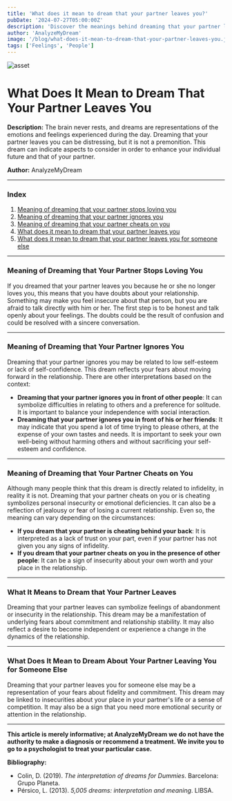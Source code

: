 ```yaml
---
title: 'What does it mean to dream that your partner leaves you?'
pubDate: '2024-07-27T05:00:00Z'
description: 'Discover the meanings behind dreaming that your partner leaves you, including relationship doubts, insecurities, and the impact on your self-esteem.'
author: 'AnalyzeMyDream'
image: '/blog/what-does-it-mean-to-dream-that-your-partner-leaves-you.jpeg'
tags: ['Feelings', 'People']
---
```


![asset](/blog/what-does-it-mean-to-dream-that-your-partner-leaves-you.jpeg)

# What Does It Mean to Dream That Your Partner Leaves You

**Description:** The brain never rests, and dreams are representations of the emotions and feelings experienced during the day. Dreaming that your partner leaves you can be distressing, but it is not a premonition. This dream can indicate aspects to consider in order to enhance your individual future and that of your partner.

**Author:** AnalyzeMyDream

---

### Index

1. [Meaning of dreaming that your partner stops loving you](#meaning-of-dreaming-that-your-partner-stops-loving-you)
2. [Meaning of dreaming that your partner ignores you](#meaning-of-dreaming-that-your-partner-ignores-you)
3. [Meaning of dreaming that your partner cheats on you](#meaning-of-dreaming-that-your-partner-cheats-on-you)
4. [What does it mean to dream that your partner leaves you](#what-does-it-mean-to-dream-that-your-partner-leaves-you)
5. [What does it mean to dream that your partner leaves you for someone else](#what-does-it-mean-to-dream-that-your-partner-leaves-you-for-someone-else)

---

### Meaning of Dreaming that Your Partner Stops Loving You

If you dreamed that your partner leaves you because he or she no longer loves you, this means that you have doubts about your relationship. Something may make you feel insecure about that person, but you are afraid to talk directly with him or her. The first step is to be honest and talk openly about your feelings. The doubts could be the result of confusion and could be resolved with a sincere conversation.

---

### Meaning of Dreaming that Your Partner Ignores You

Dreaming that your partner ignores you may be related to low self-esteem or lack of self-confidence. This dream reflects your fears about moving forward in the relationship. There are other interpretations based on the context:

- **Dreaming that your partner ignores you in front of other people**: It can symbolize difficulties in relating to others and a preference for solitude. It is important to balance your independence with social interaction.
- **Dreaming that your partner ignores you in front of his or her friends**: It may indicate that you spend a lot of time trying to please others, at the expense of your own tastes and needs. It is important to seek your own well-being without harming others and without sacrificing your self-esteem and confidence.

---

### Meaning of Dreaming that Your Partner Cheats on You

Although many people think that this dream is directly related to infidelity, in reality it is not. Dreaming that your partner cheats on you or is cheating symbolizes personal insecurity or emotional deficiencies. It can also be a reflection of jealousy or fear of losing a current relationship. Even so, the meaning can vary depending on the circumstances:

- **If you dream that your partner is cheating behind your back**: It is interpreted as a lack of trust on your part, even if your partner has not given you any signs of infidelity.
- **If you dream that your partner cheats on you in the presence of other people**: It can be a sign of insecurity about your own worth and your place in the relationship.

---

### What It Means to Dream that Your Partner Leaves

Dreaming that your partner leaves can symbolize feelings of abandonment or insecurity in the relationship. This dream may be a manifestation of underlying fears about commitment and relationship stability. It may also reflect a desire to become independent or experience a change in the dynamics of the relationship.

---

### What Does It Mean to Dream About Your Partner Leaving You for Someone Else

Dreaming that your partner leaves you for someone else may be a representation of your fears about fidelity and commitment. This dream may be linked to insecurities about your place in your partner's life or a sense of competition. It may also be a sign that you need more emotional security or attention in the relationship.

---

**This article is merely informative; at AnalyzeMyDream we do not have the authority to make a diagnosis or recommend a treatment. We invite you to go to a psychologist to treat your particular case.**

**Bibliography:**

- Colin, D. (2019). _The interpretation of dreams for Dummies_. Barcelona: Grupo Planeta.
- Pérsico, L. (2013). _5,005 dreams: interpretation and meaning_. LIBSA.